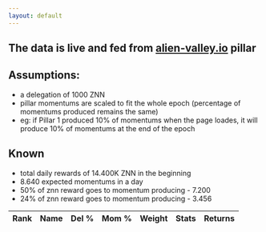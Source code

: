 ```yaml
---
layout: default
---
```


<link rel="stylesheet" href="https://cdnjs.cloudflare.com/ajax/libs/font-awesome/5.15.4/css/all.min.css">

## The data is live and fed from [alien-valley.io](http://alien-valley.io/) pillar

## Assumptions:

- a delegation of 1000 ZNN
- pillar momentums are scaled to fit the whole epoch (percentage of momentums produced remains the same)
- eg: if Pillar 1 produced 10% of momentums when the page loades, it will produce 10% of momentums at the end of the
  epoch

## Known

- total daily rewards of 14.400K ZNN in the beginning
- 8.640 expected momentums in a day
- 50% of znn reward goes to momentum producing - 7.200
- 24% of znn reward goes to momentum producing - 3.456

<table id="myTable">
    <thead>
        <tr>
            <th>Rank</th>
            <th>Name</th>
            <th>Del %</th>
            <th>Mom %</th>
            <th>Weight</th>
            <th>Stats</th>
            <th>Returns</th>
        </tr>
    </thead>
    <tbody>
    </tbody>
</table>

<script src="..//assets/js/whoToDelegate.js"></script>
